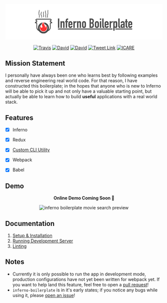 ![inferno boilerplate](docs/img/banner.png)

<p align="center">
  <a href='https://travis-ci.org/garetmckinley/inferno-boilerplate'><img alt='Travis' src='https://img.shields.io/travis/garetmckinley/inferno-boilerplate.svg'/></a>
  <a href='https://github.com/garetmckinley/inferno-boilerplate/issues'><img alt='David' src='https://img.shields.io/david/garetmckinley/inferno-boilerplate.svg'/></a>
  <a href='https://github.com/garetmckinley/inferno-boilerplate/issues'><img alt='David' src='https://img.shields.io/david/dev/garetmckinley/inferno-boilerplate.svg'/></a>
  <a href='https://twitter.com/intent/tweet?hashtags=inferno-boilerplate&original_referer=https%3A%2F%2Fgithub.com%2Fgaretmckinley%2Finferno-boilerplate&ref_src=github%5Etfw&tw_p=tweetbutton&url=https%3A%2F%2Fgithub.com%2Fgaretmckinley%2Finferno-boilerplate&via=garetmckinley'><img alt='Tweet Link' src='https://img.shields.io/twitter/url/http/shields.io.svg?style=social'/></a>
  <a href="https://mjackson.me/icare"><img src="https://mjackson.me/icare/ICARE-white.png" alt="ICARE"></a>
</p>

## Mission Statement

I personally have always been one who learns best by following examples and reverse engineering real world code. For that reason, I have constructed this boilerplate; in the hopes that anyone who is new to Inferno will be able to pick it up and not only have a valuable starting point, but actually be able to learn how to build **useful** applications with a real world stack.

## Features

- [x] Inferno
- [x] Redux
- [x] [Custom CLI Utility](docs/CLI.md)
- [x] Webpack
- [x] Babel


## Demo

<p align="center">
  <b>Online Demo Coming Soon 🎉</b>
</p>

<p align="center">
  <img src="http://imgur.com/CgPk0Am.gif" alt="inferno boilerplate movie search preview"/>
</p>


## Documentation

1. [Setup & Installation](docs/Setup.md)
2. [Running Development Server](docs/Dev_Server.md)
3. [Linting](docs/Linting.md)

## Notes

- Currently it is only possible to run the app in development mode, production configurations have not yet been written for webpack yet. If you want to help land this feature, feel free to open a [pull request](https://github.com/garetmckinley/inferno-boilerplate/pulls)!
- `inferno-boilerplate` is in it's early states; if you notice any bugs while using it, please [open an issue](https://github.com/garetmckinley/inferno-boilerplate/issues/new)!
